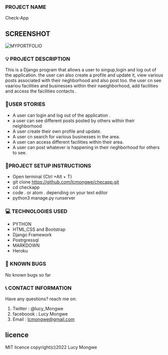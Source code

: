 ### PROJECT NAME

Check-App


## SCREENSHOT

![MYPORTFOLIO](./awapp/static/images/hood.png)

### :bulb: PROJECT DESCRIPTION

This is a  Django program that allows a user to singup,login and log out of the application. the user can also create a profile and update it, view various posts associated with their neghborhood and also post too. the user cn see vaariou facilities and businesses within their naeighborhood, add facilities and access the facilities contacts .

### :pushpin:USER STORIES
- A user can login and log out of the application .
- a user can see different posts posted by others within their neighborhood
- A user create their own profile and update.
- A user cn search for various businesses in the area.
- A user can access different facilities within their area.
- A user can post whatever is happening in their neghborhood for others to see. 

### :pushpin:PROJECT SETUP INSTRUCTIONS

- Open terminal {Ctrl +Alt + T}
- git clone https://github.com/lcmongwe/checapp.git
- cd checkapp
- code . or atom . depending on your text editor
- python3 manage.py runserver

### :computer: TECHNOLOGIES USED

- PYTHON
- HTML,CSS and Bootstrap
- Django Framework
- Postrgressql
- MARKDOWN
- Heroku

### :pushpin: KNOWN BUGS
No known bugs so far


### :telephone_receiver: CONTACT INFORMATION

Have any questions? reach me on:

1. Twitter : @lucy_Mongwe
2. faceboook : Lucy Mongwe
3. Email : lcmongwe@gmail.com

## licence
MIT licence
copyright(c)2022 Lucy Mongwe